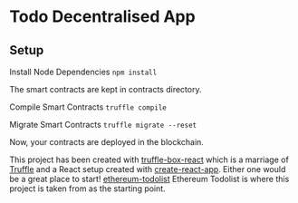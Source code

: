 # Todo Decentralised App

## Setup

Install Node Dependencies `npm install`

The smart contracts are kept in contracts directory.

Compile Smart Contracts `truffle compile`

Migrate Smart Contracts `truffle migrate --reset`

Now, your contracts are deployed in the blockchain.

This project has been created with [truffle-box-react][1] which is a marriage of [Truffle][2] and a React setup created with [create-react-app][3]. Either one would be a great place to start! [ethereum-todolist][4] Ethereum Todolist is where this project is taken from as the starting point.


[1]: https://github.com/truffle-box/truffle-box-react
[2]: http://truffleframework.com
[3]: https://github.com/facebookincubator/create-react-app/blob/master/packages/react-scripts/template/README.md
[4]: https://github.com/mbeaudru/ethereum-todolist

